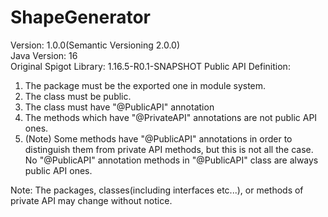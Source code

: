 # ShapeGenerator
Version: 1.0.0(Semantic Versioning 2.0.0)</br>
Java Version: 16</br>
Original Spigot Library: 1.16.5-R0.1-SNAPSHOT
Public API Definition:</br>
  1. The package must be the exported one in module system.
  2. The class must be public.
  3. The class must have "@PublicAPI" annotation
  4. The methods which have "@PrivateAPI" annotations are not public API ones.
  5. (Note) Some methods have "@PublicAPI" annotations in order to distinguish them from private API 	methods, but this is not all the case. No "@PublicAPI" annotation methods in "@PublicAPI" class are 	always public API ones.</br>

Note: The packages, classes(including interfaces etc...), or methods of private API may change without notice.</br>

